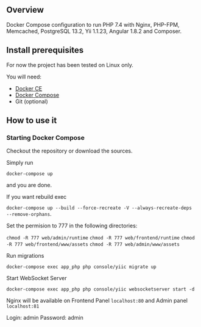 ## Overview
Docker Compose configuration to run PHP 7.4 with Nginx, PHP-FPM, Memcached, PostgreSQL 13.2, Yii 1.1.23, Angular 1.8.2 and Composer.

## Install prerequisites

For now the project has been tested on Linux only.

You will need:

* [Docker CE](https://docs.docker.com/engine/installation/)
* [Docker Compose](https://docs.docker.com/compose/install)
* Git (optional)

## How to use it

### Starting Docker Compose

Checkout the repository or download the sources.

Simply run 

`docker-compose up` 

and you are done.

If you want rebuild exec 

`docker-compose up --build --force-recreate -V --always-recreate-deps  --remove-orphans`.

Set the permision to 777 in the following directories:

`chmod -R 777 web/admin/runtime`
`chmod -R 777 web/frontend/runtime`
`chmod -R 777 web/frontend/www/assets`
`chmod -R 777 web/admin/www/assets`


Run migrations

`docker-compose exec app_php php console/yiic migrate up`

Start WebSocket Server

`docker-compose exec app_php php console/yiic websocketserver start -d`


Nginx will be available on Frontend Panel `localhost:80` and Admin panel `localhost:81`


Login: admin 
Password: admin
